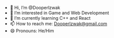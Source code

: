 - 👋 Hi, I’m @Dooperlzwak
- 👀 I’m interested in Game and Web Development
- 🌱 I’m currently learning C++ and React
- 📫 How to reach me: Dooperlzwak@gmail.com
- 😄 Pronouns: He/Him

<!---
Dooperlzwak/Dooperlzwak is a ✨ special ✨ repository because its `README.md` (this file) appears on your GitHub profile.
You can click the Preview link to take a look at your changes.
--->
